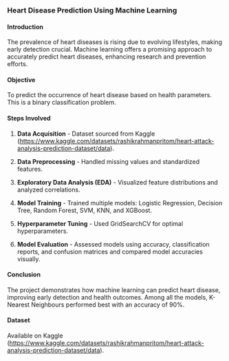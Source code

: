 ### Heart Disease Prediction Using Machine Learning

#### Introduction
The prevalence of heart diseases is rising due to evolving lifestyles, making early detection crucial. Machine learning offers a promising approach to accurately predict heart diseases, enhancing research and prevention efforts.

#### Objective
To predict the occurrence of heart disease based on health parameters. This is a binary classification problem.

#### Steps Involved

1. **Data Acquisition**   - Dataset sourced from Kaggle (https://www.kaggle.com/datasets/rashikrahmanpritom/heart-attack-analysis-prediction-dataset/data).

2. **Data Preprocessing**   - Handled missing values and standardized features.

3. **Exploratory Data Analysis (EDA)**   - Visualized feature distributions and analyzed correlations.

4. **Model Training**   - Trained multiple models: Logistic Regression, Decision Tree, Random Forest, SVM, KNN, and XGBoost.

5. **Hyperparameter Tuning**   - Used GridSearchCV for optimal hyperparameters.

6. **Model Evaluation**   - Assessed models using accuracy, classification reports, and confusion matrices and compared model accuracies visually.

#### Conclusion
The project demonstrates how machine learning can predict heart disease, improving early detection and health outcomes. Among all the models, K-Nearest Neighbours performed best with an accuracy of 90%.

#### Dataset
Available on Kaggle (https://www.kaggle.com/datasets/rashikrahmanpritom/heart-attack-analysis-prediction-dataset/data).
